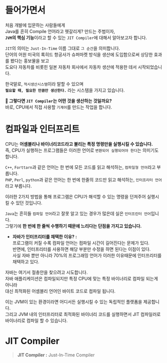 # 들어가면서 

처음 개발에 입문하는 사람들에게          
Java를 흔히 Compile 언어라고 헷갈리게? 만드는 주범이자,             
**`JVM`의 핵심 기능**이라고 할 수 있는 `JIT Compiler`에 대해서 알아보고자 합니다.       
                                        
`JIT`의 의미는 `Just-In-Time` 이름 그대로 `그 순간`을 의미합니다.    
단어의 어원 미국의 록히드 항공사가 슈퍼마켓 방식을 생산에 도입함으로써 상당한 효과를 봤다는 홍보물을 보고      
도요다 자동차를 비롯힌 일본 자동차 회사에서 자동차 생산에 적용한 데서 시작되었습니다.     
        
한국말로, `적시생산시스템`이라 말할 수 있으며       
**`필요할 때, 필요한 만큼만 생산한다.`** 라는 시스템을 가지고 있습니다.      
       
**🤔 그렇다면 `JIT Compiler`는 어떤 것을 생산하는 것일까요?**          
바로, CPU에서 직접 사용할 `기계어`를 만드는 작업을 합니다.     
     
# 컴파일과 인터프리트           
CPU는 **어셈블리나 바이너리코드라고 불리는 특정 명령만을 실행시킬 수 있습니다.**            
즉, CPU가 실행하는 프로그램들은 이러한 언어로 `변환되어 실행되어야 한다`는 의미기도 합니다.      
   
`C++`, `Forttarn`과 같은 언어는 한 번에 모든 코드를 읽고 해석하는, `컴파일형 언어`라고 부릅니다.         
`PHP`, `Perl`, `python`과 같은 언어는 한 번에 한줄의 코드만 읽고 해석하는, `인터프리터 언어`라고 부릅니다.      
               
이러한 2가지 방법을 통해 프로그램은 CPU가 해석할 수 있는 명령을 던져주어 실행시킬 수 있던 것입니다.        
               
`Java`는 흔히들 `컴파일 언어`라고 잘못 알고 있는 경우가 많은데 실은 `인터프린터 언어`입니다.              
그렇기에 **한 번에 한 줄씩 수행하기 때문에 느리다는 단점을 가지고 있습니다.**             
          
* **자바가 인터프리터를 채택한 이유? :**           
프로그램이 커질 수록 컴파일 언어는 컴파일 시간이 길어진다는 문제가 있다.     
반면에, 인터프리터를 사용하면 해당 부분만 수정을 하면 된다는 이점이 있다.      
사실 자바 뿐만 아니라 70%의 프로그래밍 언어가 이러한 이유때문에 인터프리터를 채택하고 있다.  
       
자바는 여기서 절충안을 찾으려고 시도합니다.   
자바 애플리케이션은 컴파일되지만 특정 CPU에 맞는 특정 바이너리로 컴파일 되는게 아니라    
대신 최적화된 어셈블리 언어인 바이트 코드로 컴파일 됩니다.    
   
이는 JVM이 있는 환경이라면 어디서든 실행시킬 수 있는 독립적인 플랫폼을 제공합니다.       
그리고 JVM 내의 인터프리터로 최적화된 바이너리 코드를 실행하면서 JIT 컴파일러로 바이너리로 컴파일 할 수 있습니다.   




# JIT Compiler     
> **JIT Compiler :** Just-In-Time Compiler         
